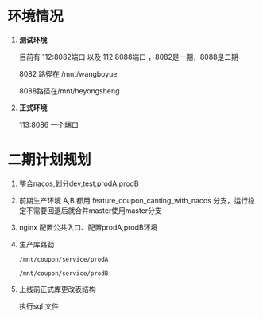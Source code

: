 # 环境情况

1. **测试环境**

   目前有 112:8082端口 以及 112:8088端口 ，8082是一期，8088是二期

   8082 路径在 /mnt/wangboyue

   8088路径在/mnt/heyongsheng

2. **正式环境**

   113:8086 一个端口



# 二期计划规划

1. 整合nacos,划分dev,test,prodA,prodB

2. 前期生产环境 A,B 都用 feature_coupon_canting_with_nacos 分支，运行稳定不需要回退后就合并master使用master分支

3. nginx 配置公共入口、配置prodA,prodB环境

4. 生产库路劲

   `/mnt/coupon/service/prodA`

   `/mnt/coupon/service/prodB`

5. 上线前正式库更改表结构

   执行sql 文件

   

